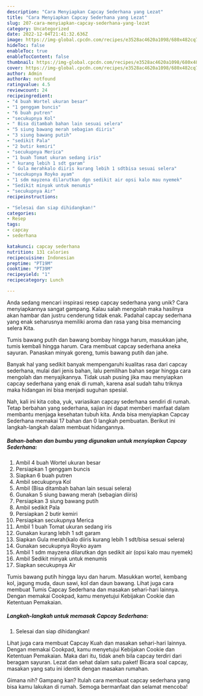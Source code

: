 ```yaml
---
description: "Cara Menyiapkan Capcay Sederhana yang Lezat"
title: "Cara Menyiapkan Capcay Sederhana yang Lezat"
slug: 207-cara-menyiapkan-capcay-sederhana-yang-lezat
category: Uncategorized
date: 2022-12-04T21:41:32.636Z
image: https://img-global.cpcdn.com/recipes/e3528ac4620a1098/680x482cq70/capcay-sederhana-foto-resep-utama.jpg
hideToc: false
enableToc: true
enableTocContent: false
thumbnail: https://img-global.cpcdn.com/recipes/e3528ac4620a1098/680x482cq70/capcay-sederhana-foto-resep-utama.jpg
cover: https://img-global.cpcdn.com/recipes/e3528ac4620a1098/680x482cq70/capcay-sederhana-foto-resep-utama.jpg
author: Admin
authorAv: notfound
ratingvalue: 4.5
reviewcount: 24
recipeingredient:
- "4 buah Wortel ukuran besar"
- "1 genggam buncis"
- "6 buah putren"
- "secukupnya Kol"
- " Bisa ditambah bahan lain sesuai selera"
- "5 siung bawang merah sebagian diiris"
- "3 siung bawang putih"
- "sedikit Pala"
- "2 butir kemiri"
- "secukupnya Merica"
- "1 buah Tomat ukuran sedang iris"
- " kurang lebih 1 sdt garam"
- " Gula merahkalo diiris kurang lebih 1 sdtbisa sesuai selera"
- "secukupnya Royko ayam"
- "1 sdm mayzena dilarutkan dgn sedikit air opsi kalo mau nyemek"
- "Sedikit minyak untuk menumis"
- "secukupnya Air"
recipeinstructions:

- "Selesai dan siap dihidangkan!"
categories:
- Resep
tags:
- capcay
- sederhana

katakunci: capcay sederhana 
nutrition: 131 calories
recipecuisine: Indonesian
preptime: "PT19M"
cooktime: "PT39M"
recipeyield: "1"
recipecategory: Lunch

---
```





Anda sedang mencari inspirasi resep capcay sederhana yang unik? Cara menyiapkannya sangat gampang. Kalau salah mengolah maka hasilnya akan hambar dan justru cenderung tidak enak. Padahal capcay sederhana yang enak seharusnya memiliki aroma dan rasa yang bisa memancing selera Kita.





Tumis bawang putih dan bawang bombay hingga harum, masukkan jahe, tumis kembali hingga harum. Cara membuat capcay sederhana aneka sayuran. Panaskan minyak goreng, tumis bawang putih dan jahe.

Banyak hal yang sedikit banyak mempengaruhi kualitas rasa dari capcay sederhana, mulai dari jenis bahan, lalu pemilihan bahan segar hingga cara mengolah dan menyajikannya. Tidak usah pusing jika mau menyiapkan capcay sederhana yang enak di rumah, karena asal sudah tahu triknya maka hidangan ini bisa menjadi suguhan spesial.






Nah, kali ini kita coba, yuk, variasikan capcay sederhana sendiri di rumah. Tetap berbahan yang sederhana, sajian ini dapat memberi manfaat dalam membantu menjaga kesehatan tubuh kita. Anda bisa menyiapkan Capcay Sederhana memakai 17 bahan dan 0 langkah pembuatan. Berikut ini langkah-langkah dalam membuat hidangannya.

<!--inarticleads1-->

##### Bahan-bahan dan bumbu yang digunakan untuk menyiapkan Capcay Sederhana:

1. Ambil 4 buah Wortel ukuran besar
1. Persiapkan 1 genggam buncis
1. Siapkan 6 buah putren
1. Ambil secukupnya Kol
1. Ambil  (Bisa ditambah bahan lain sesuai selera)
1. Gunakan 5 siung bawang merah (sebagian diiris)
1. Persiapkan 3 siung bawang putih
1. Ambil sedikit Pala
1. Persiapkan 2 butir kemiri
1. Persiapkan secukupnya Merica
1. Ambil 1 buah Tomat ukuran sedang iris
1. Gunakan  kurang lebih 1 sdt garam
1. Siapkan  Gula merah(kalo diiris kurang lebih 1 sdt/bisa sesuai selera)
1. Gunakan secukupnya Royko ayam
1. Ambil 1 sdm mayzena dilarutkan dgn sedikit air (opsi kalo mau nyemek)
1. Ambil Sedikit minyak untuk menumis
1. Siapkan secukupnya Air


Tumis bawang putih hingga layu dan harum. Masukkan wortel, kembang kol, jagung muda, daun sawi, kol dan daun bawang. Lihat juga cara membuat Tumis Capcay Sederhana dan masakan sehari-hari lainnya. Dengan memakai Cookpad, kamu menyetujui Kebijakan Cookie dan Ketentuan Pemakaian. 

<!--inarticleads2-->

##### Langkah-langkah untuk memasak Capcay Sederhana:


1. Selesai dan siap dihidangkan!

Lihat juga cara membuat Capcay Kuah dan masakan sehari-hari lainnya. Dengan memakai Cookpad, kamu menyetujui Kebijakan Cookie dan Ketentuan Pemakaian. Maka dari itu, tidak aneh bila capcay terdiri dari beragam sayuran. Lezat dan sehat dalam satu paket! Bicara soal capcay, masakan yang satu ini identik dengan masakan rumahan. 

Gimana nih? Gampang kan? Itulah cara membuat capcay sederhana yang bisa kamu lakukan di rumah. Semoga bermanfaat dan selamat mencoba!

